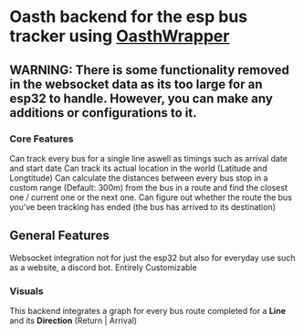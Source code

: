 # Oasth backend for the esp bus tracker using [OasthWrapper](https://github.com/AggelosAst/oasthwrapper/tree/master)

## WARNING: There is some functionality removed in the websocket data as its too large for an esp32 to handle. However, you can make any additions or configurations to it.




### Core Features

Can track every bus for a single line aswell as timings such as arrival date and start date
Can track its actual location in the world (Latitude and Longtitude)
Can calculate the distances between every bus stop in a custom range (Default: 300m) from the bus in a route and find the closest one / current one or the next one.
Can figure out whether the route the bus you've been tracking has ended (the bus has arrived to its destination)

## General Features

Websocket integration not for just the esp32 but also for everyday use such as a website, a discord bot.
Entirely Customizable

### Visuals

This backend integrates a graph for every bus route completed for a **Line** and its **Direction** (Return | Arrival)
